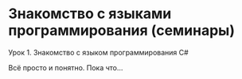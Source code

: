 # Знакомство с языками программирования (семинары)
Урок 1. Знакомство с языком программирования С#

Всё просто и понятно. Пока что...